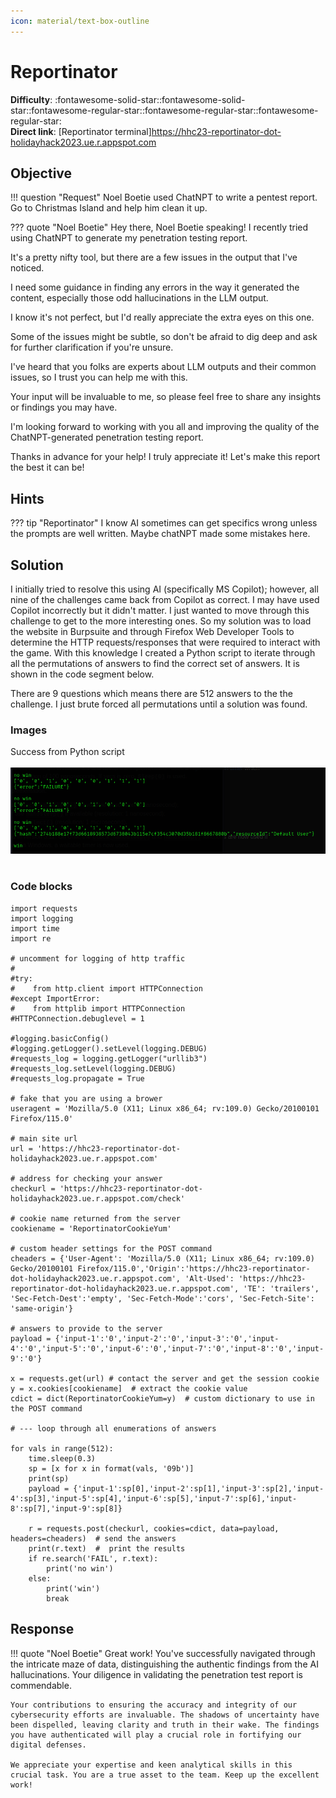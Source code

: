 ```yaml
---
icon: material/text-box-outline
---
```


# Reportinator

**Difficulty**: :fontawesome-solid-star::fontawesome-solid-star::fontawesome-regular-star::fontawesome-regular-star::fontawesome-regular-star:<br/>
**Direct link**: [Reportinator terminal]https://hhc23-reportinator-dot-holidayhack2023.ue.r.appspot.com

## Objective

!!! question "Request"
    Noel Boetie used ChatNPT to write a pentest report. Go to Christmas Island and help him clean it up.

??? quote "Noel Boetie"
    Hey there, Noel Boetie speaking! I recently tried using ChatNPT to generate my penetration testing report.

It's a pretty nifty tool, but there are a few issues in the output that I've noticed.

I need some guidance in finding any errors in the way it generated the content, especially those odd hallucinations in the LLM output.

I know it's not perfect, but I'd really appreciate the extra eyes on this one.

Some of the issues might be subtle, so don't be afraid to dig deep and ask for further clarification if you're unsure.

I've heard that you folks are experts about LLM outputs and their common issues, so I trust you can help me with this.

Your input will be invaluable to me, so please feel free to share any insights or findings you may have.

I'm looking forward to working with you all and improving the quality of the ChatNPT-generated penetration testing report.

Thanks in advance for your help! I truly appreciate it! Let's make this report the best it can be!

## Hints

??? tip "Reportinator"
    I know AI sometimes can get specifics wrong unless the prompts are well written. Maybe chatNPT made some mistakes here.

## Solution

 I initially tried to resolve this using AI (specifically MS Copilot); however, all nine of the challenges came back from Copilot as correct. I may have used Copilot incorrectly but it didn't matter. I just wanted to move through this challenge to get to the more interesting ones. So my solution was to load the website in Burpsuite and through Firefox Web Developer Tools to determine the HTTP requests/responses that were required to interact with the game. With this knowledge I created a Python script to iterate through all the permutations of answers to find the correct set of answers. It is shown in the code segment below. 
 
 There are 9 questions which means there are 512 answers to the the challenge. I just brute forced all permutations until a solution was found.
 
 ### Images
Success from Python script<br><br>
![images](../img/objectives/o4/found_combination_python.png)<br><br>

### Code blocks

```
import requests
import logging
import time
import re

# uncomment for logging of http traffic
#
#try:
#    from http.client import HTTPConnection
#except ImportError:
#    from httplib import HTTPConnection
#HTTPConnection.debuglevel = 1

#logging.basicConfig()
#logging.getLogger().setLevel(logging.DEBUG)
#requests_log = logging.getLogger("urllib3")
#requests_log.setLevel(logging.DEBUG)
#requests_log.propagate = True

# fake that you are using a brower
useragent = 'Mozilla/5.0 (X11; Linux x86_64; rv:109.0) Gecko/20100101 Firefox/115.0'

# main site url
url = 'https://hhc23-reportinator-dot-holidayhack2023.ue.r.appspot.com'

# address for checking your answer
checkurl = 'https://hhc23-reportinator-dot-holidayhack2023.ue.r.appspot.com/check'

# cookie name returned from the server
cookiename = 'ReportinatorCookieYum'

# custom header settings for the POST command
cheaders = {'User-Agent': 'Mozilla/5.0 (X11; Linux x86_64; rv:109.0) Gecko/20100101 Firefox/115.0','Origin':'https://hhc23-reportinator-dot-holidayhack2023.ue.r.appspot.com', 'Alt-Used': 'https://hhc23-reportinator-dot-holidayhack2023.ue.r.appspot.com', 'TE': 'trailers', 'Sec-Fetch-Dest':'empty', 'Sec-Fetch-Mode':'cors', 'Sec-Fetch-Site': 'same-origin'} 

# answers to provide to the server
payload = {'input-1':'0','input-2':'0','input-3':'0','input-4':'0','input-5':'0','input-6':'0','input-7':'0','input-8':'0','input-9':'0'}

x = requests.get(url) # contact the server and get the session cookie
y = x.cookies[cookiename]  # extract the cookie value
cdict = dict(ReportinatorCookieYum=y)  # custom dictionary to use in the POST command

# --- loop through all enumerations of answers

for vals in range(512):
    time.sleep(0.3)
    sp = [x for x in format(vals, '09b')]
    print(sp)
    payload = {'input-1':sp[0],'input-2':sp[1],'input-3':sp[2],'input-4':sp[3],'input-5':sp[4],'input-6':sp[5],'input-7':sp[6],'input-8':sp[7],'input-9':sp[8]}

    r = requests.post(checkurl, cookies=cdict, data=payload, headers=cheaders)  # send the answers
    print(r.text)  #  print the results
    if re.search('FAIL', r.text):
        print('no win')
    else:
        print('win')
        break

```

## Response

!!! quote "Noel Boetie"
    Great work! You've successfully navigated through the intricate maze of data, distinguishing the authentic findings from the AI hallucinations. Your diligence in validating the penetration test report is commendable.

    Your contributions to ensuring the accuracy and integrity of our cybersecurity efforts are invaluable. The shadows of uncertainty have been dispelled, leaving clarity and truth in their wake. The findings you have authenticated will play a crucial role in fortifying our digital defenses.

    We appreciate your expertise and keen analytical skills in this crucial task. You are a true asset to the team. Keep up the excellent work! 
